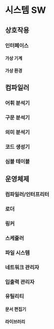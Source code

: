 # 시스템 SW
## 상호작용
### 인터페이스
#### 가상 기계
#### 가상 환경

## 컴파일러
### 어휘 분석기
### 구문 분석기
### 의미 분석기
### 코드 생성기
### 심볼 테이블

## 운영체제
### 컴파일러/인터프리터
### 로더
### 링커
### 스케쥴러
### 파일 시스템
### 네트워크 관리자
### 입출력 관리자
### 유틸리티
#### 문서 편집기
#### 라이브러리